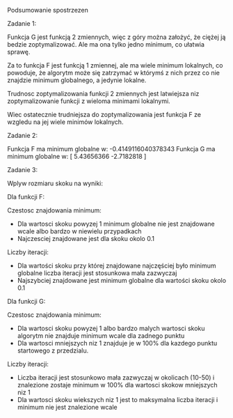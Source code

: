 Podsumowanie spostrzezen

Zadanie 1:

Funkcja G jest funkcją 2 zmiennych, więc z góry można założyć, że ciężej ją bedzie zoptymalizować.
Ale ma ona tylko jedno minimum, co ułatwia sprawę.

Za to funkcja F jest funkcją 1 zmiennej, ale ma wiele minimum lokalnych, co powoduje, że algorytm może się zatrzymać w którymś z nich przez
co nie znajdzie minimum globalnego, a jedynie lokalne.

Trudnosc zoptymalizowania funkcji 2 zmiennych jest latwiejsza niz zoptymalizowanie funkcji z wieloma minimami lokalnymi.

Wiec ostatecznie trudniejsza do zoptymalizowania jest funkcja F ze wzgledu na jej wiele minimów lokalnych.

Zadanie 2:

Funkcja F ma minimum globalne w: -0.4149116040378343
Funkcja G ma minimum globalne w: [ 5.43656366 -2.7182818 ]


Zadanie 3:

Wplyw rozmiaru skoku na wyniki:

Dla funkcji F:

Czestosc znajdowania minimum:
- Dla wartosci skoku powyzej 1 minimum globalne nie jest znajdowane wcale albo bardzo w niewielu przypadkach
- Najczesciej znajdowane jest dla skoku okolo 0.1

Liczby iteracji:
- Dla wartości skoku przy której znajdowane najczęściej było minimum globalne liczba iteracji jest stosunkowa mała zazwyczaj
- Najszybciej znajdowane jest minimum globalne dla wartości skoku okolo 0.1

Dla funkcji G:

Czestosc znajdowania minimum:
- Dla wartosci skoku powyzej 1 albo bardzo malych wartosci skoku algorytm nie znajduje minimum wcale dla zadnego punktu
- Dla wartosci mniejszych niz 1 znajduje je w 100% dla kazdego punktu startowego z przedzialu.

Liczby iteracji:
- Liczba iteracji jest stosunkowo mała zazwyczaj w okolicach (10-50) i znalezione zostaje minimum w 100% dla wartosci skokow mniejszych niz 1
- Dla wartosci skoku wiekszych niz 1 jest to maksymalna liczba iteracji i minimum nie jest znalezione wcale

